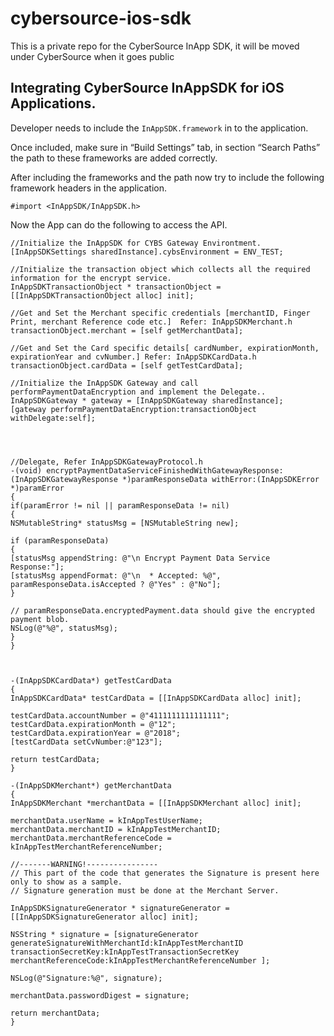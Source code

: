 # cybersource-ios-sdk
This is a private repo for the CyberSource InApp SDK, it will be moved under CyberSource when it goes public

Integrating CyberSource InAppSDK for iOS Applications. 
------------------------------------------------------

Developer needs to include the ``` InAppSDK.framework ``` in to the application.


Once included, make sure in “Build Settings” tab, in section “Search Paths” the path to these frameworks are added correctly. 

After including the frameworks and the path now try to include the following framework headers in the application.
```objc
#import <InAppSDK/InAppSDK.h>
```

Now the App can do the following to access the API.
```objc
//Initialize the InAppSDK for CYBS Gateway Environtment.
[InAppSDKSettings sharedInstance].cybsEnvironment = ENV_TEST;

//Initialize the transaction object which collects all the required information for the encrypt service.
InAppSDKTransactionObject * transactionObject = [[InAppSDKTransactionObject alloc] init];

//Get and Set the Merchant specific credentials [merchantID, Finger Print, merchant Reference code etc.]  Refer: InAppSDKMerchant.h
transactionObject.merchant = [self getMerchantData];

//Get and Set the Card specific details[ cardNumber, expirationMonth, expirationYear and cvNumber.] Refer: InAppSDKCardData.h
transactionObject.cardData = [self getTestCardData];

//Initialize the InAppSDK Gateway and call performPaymentDataEncryption and implement the Delegate..
InAppSDKGateway * gateway = [InAppSDKGateway sharedInstance];
[gateway performPaymentDataEncryption:transactionObject withDelegate:self];




//Delegate, Refer InAppSDKGatewayProtocol.h
-(void) encryptPaymentDataServiceFinishedWithGatewayResponse:(InAppSDKGatewayResponse *)paramResponseData withError:(InAppSDKError *)paramError
{
if(paramError != nil || paramResponseData != nil)
{
NSMutableString* statusMsg = [NSMutableString new];

if (paramResponseData)
{
[statusMsg appendString: @"\n Encrypt Payment Data Service Response:"];
[statusMsg appendFormat: @"\n  * Accepted: %@", paramResponseData.isAccepted ? @"Yes" : @"No"];
}

// paramResponseData.encryptedPayment.data should give the encrypted payment blob.
NSLog(@"%@", statusMsg);
}
}



-(InAppSDKCardData*) getTestCardData
{
InAppSDKCardData* testCardData = [[InAppSDKCardData alloc] init];

testCardData.accountNumber = @"4111111111111111";
testCardData.expirationMonth = @"12";
testCardData.expirationYear = @"2018";
[testCardData setCvNumber:@"123"];

return testCardData;
}

-(InAppSDKMerchant*) getMerchantData
{
InAppSDKMerchant *merchantData = [[InAppSDKMerchant alloc] init];

merchantData.userName = kInAppTestUserName;
merchantData.merchantID = kInAppTestMerchantID;
merchantData.merchantReferenceCode = kInAppTestMerchantReferenceNumber;

//-------WARNING!----------------
// This part of the code that generates the Signature is present here only to show as a sample.
// Signature generation must be done at the Merchant Server.

InAppSDKSignatureGenerator * signatureGenerator = [[InAppSDKSignatureGenerator alloc] init];

NSString * signature = [signatureGenerator generateSignatureWithMerchantId:kInAppTestMerchantID
transactionSecretKey:kInAppTestTransactionSecretKey
merchantReferenceCode:kInAppTestMerchantReferenceNumber ];

NSLog(@"Signature:%@", signature);

merchantData.passwordDigest = signature;

return merchantData;
}

```
